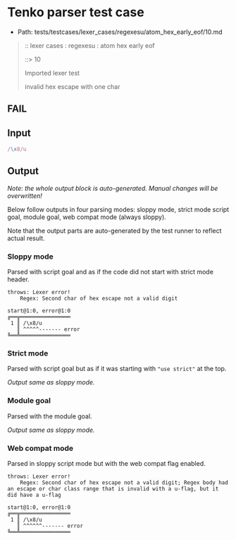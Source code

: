 # Tenko parser test case

- Path: tests/testcases/lexer_cases/regexesu/atom_hex_early_eof/10.md

> :: lexer cases : regexesu : atom hex early eof
>
> ::> 10
>
> Imported lexer test
>
> invalid hex escape with one char

## FAIL

## Input

`````js
/\x8/u
`````

## Output

_Note: the whole output block is auto-generated. Manual changes will be overwritten!_

Below follow outputs in four parsing modes: sloppy mode, strict mode script goal, module goal, web compat mode (always sloppy).

Note that the output parts are auto-generated by the test runner to reflect actual result.

### Sloppy mode

Parsed with script goal and as if the code did not start with strict mode header.

`````
throws: Lexer error!
    Regex: Second char of hex escape not a valid digit

start@1:0, error@1:0
╔══╦════════════════
 1 ║ /\x8/u
   ║ ^^^^^------- error
╚══╩════════════════

`````

### Strict mode

Parsed with script goal but as if it was starting with `"use strict"` at the top.

_Output same as sloppy mode._

### Module goal

Parsed with the module goal.

_Output same as sloppy mode._

### Web compat mode

Parsed in sloppy script mode but with the web compat flag enabled.

`````
throws: Lexer error!
    Regex: Second char of hex escape not a valid digit; Regex body had an escape or char class range that is invalid with a u-flag, but it did have a u-flag

start@1:0, error@1:0
╔══╦════════════════
 1 ║ /\x8/u
   ║ ^^^^^^------- error
╚══╩════════════════

`````

